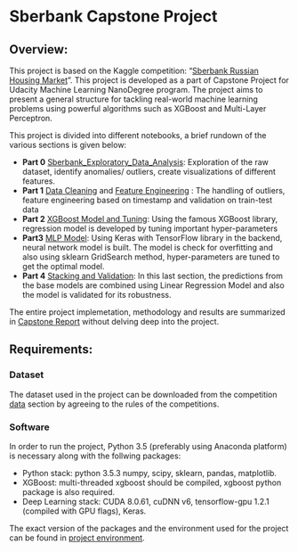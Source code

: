 # Sberbank Capstone Project

## Overview:
This project is based on the Kaggle competition: “[Sberbank Russian Housing Market](https://www.kaggle.com/c/sberbank-russian-housing-market)”. This project is developed as a part of Capstone Project for Udacity Machine Learning NanoDegree program. The project aims to present a general structure for tackling real-world machine learning problems using powerful algorithms such as XGBoost and Multi-Layer Perceptron.

This project is divided into different notebooks, a brief rundown of the various sections is given below:
- **Part 0** [Sberbank_Exploratory_Data_Analysis](https://github.com/raoanonymous/sberbank_capstone/blob/master/Sberbank_Exploratory_Data_Analysis.ipynb): Exploration of the raw dataset, identify anomalies/ outliers, create visualizations of different features.  
- **Part 1** [Data Cleaning](https://github.com/raoanonymous/sberbank_capstone/blob/master/Data_Clean.ipynb) and [Feature Engineering](https://github.com/raoanonymous/sberbank_capstone/blob/master/FeatureEngg.ipynb) : The handling of outliers, feature engineering based on timestamp and validation on train-test data
- **Part 2** [XGBoost Model and Tuning](https://github.com/raoanonymous/sberbank_capstone/blob/master/XGBoost.ipynb): Using the famous XGBoost library, regression model is developed by tuning important hyper-parameters
- **Part3** [MLP Model](https://github.com/raoanonymous/sberbank_capstone/blob/master/NN_Model.ipynb): Using Keras with TensorFlow library in the backend, neural network model is built. The model is check for overfitting and also using sklearn GridSearch method, hyper-parameters are tuned to get the optimal model.
- **Part 4** [Stacking and Validation](https://github.com/raoanonymous/sberbank_capstone/blob/master/FinalStacking.ipynb): In this last section, the predictions from the base models are combined using Linear Regression Model and also the model is validated for its robustness.

The entire project implemetation, methodology and results are summarized in [Capstone Report](https://github.com/raoanonymous/sberbank_capstone/blob/master/report.pdf) without delving deep into the project.

## Requirements: 

### Dataset

The dataset used in the project can be downloaded from the competition [data](https://www.kaggle.com/c/sberbank-russian-housing-market/data) section by agreeing to the rules of the competitions.

### Software 
In order to run the project, Python 3.5 (preferably using Anaconda platform) is necessary along with the follwing packages:

- Python stack: python 3.5.3 numpy, scipy, sklearn, pandas, matplotlib.
- XGBoost: multi-threaded xgboost should be compiled, xgboost python package is also required.
- Deep Learning stack: CUDA 8.0.61, cuDNN v6, tensorflow-gpu 1.2.1 (compiled with GPU flags), Keras. 

The exact version of the packages and the environment used for the project can be found in [project environment](https://github.com/raoanonymous/sberbank_capstone/tree/master/environment).






